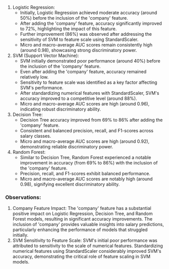 1.	Logistic Regression:
    - Initially, Logistic Regression achieved moderate accuracy (around 50%) before the inclusion of the 'company' feature.
    - After adding the 'company' feature, accuracy significantly improved to 72%, highlighting the impact of this feature.
    - Further improvement (86%) was observed after addressing the sensitivity of SVM to feature scale using StandardScaler.
    - Micro and macro-average AUC scores remain consistently high (around 0.98), showcasing strong discriminatory power.
2.	SVM (Support Vector Machine):
    - SVM initially demonstrated poor performance (around 40%) before the inclusion of the 'company' feature.
    - Even after adding the 'company' feature, accuracy remained relatively low.
    - Sensitivity to feature scale was identified as a key factor affecting SVM's performance.
    - After standardizing numerical features with StandardScaler, SVM's accuracy improved to a competitive level (around 88%).
    - Micro and macro-average AUC scores are high (around 0.96), indicating robust discriminatory ability.
3.	Decision Tree:
    - Decision Tree accuracy improved from 69% to 86% after adding the 'company' feature.
    - Consistent and balanced precision, recall, and F1-scores across salary classes.
    - Micro and macro-average AUC scores are high (around 0.92), demonstrating reliable discriminatory power.
4.	Random Forest:
    - Similar to Decision Tree, Random Forest experienced a notable improvement in accuracy (from 69% to 86%) with the inclusion of the 'company' feature.
    - Precision, recall, and F1-scores exhibit balanced performance.
    - Micro and macro-average AUC scores are notably high (around 0.98), signifying excellent discriminatory ability.

### Observations:
1.	Company Feature Impact:
The 'company' feature has a substantial positive impact on Logistic Regression, Decision Tree, and Random Forest models, resulting in significant accuracy improvements.
The inclusion of 'company' provides valuable insights into salary predictions, particularly enhancing the performance of models that struggled initially.
2.	SVM Sensitivity to Feature Scale:
SVM's initial poor performance was attributed to sensitivity to the scale of numerical features.
Standardizing numerical features using StandardScaler considerably improved SVM's accuracy, demonstrating the critical role of feature scaling in SVM models.
